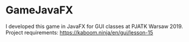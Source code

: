 # GameJavaFX
I developed this game in JavaFX for GUI classes at PJATK Warsaw 2019. 
Project requirements: https://kaboom.ninja/en/gui/lesson-15 


